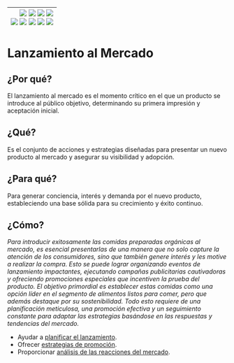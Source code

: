 <div align=right>

|[![](https://img.shields.io/badge/-Inicio-FFF?style=flat&logo=Emlakjet&logoColor=black)](/README.md) [![](https://img.shields.io/badge/-Introducción-FFF?style=flat&logo=abbrobotstudio&logoColor=black)](/documentos/intro.md) [![](https://img.shields.io/badge/-Modelos_de_lenguaje-FFF?style=flat&logo=LiveChat&logoColor=black)](/documentos/LLMs.md) [![](https://img.shields.io/badge/-Panorámica-FFF?style=flat&logo=openstreetmap&logoColor=black)](/documentos/panoramica.md)<br>  [![](https://img.shields.io/badge/-Prompts-FFF?style=flat&logo=Proton&logoColor=black)](/documentos/prompts/README.md) [![](https://img.shields.io/badge/-Ing,_de_prompts-FFF?style=flat&logo=googleearthengine&logoColor=black)](/documentos/ingenieriaDePrompts/README.md) [![](https://img.shields.io/badge/-Patrones-FFF?style=flat&logo=textpattern&logoColor=black)](/documentos/ingenieriaDePrompts/patrones/README.md) [![](https://img.shields.io/badge/8vP-FFF?style=flat&logo=v8&logoColor=black)](/documentos/prompts/mejoresPracticas/8virtudesDelPrompting.md) [![](https://img.shields.io/badge/-Casos_de_uso-FFF?style=flat&logo=gitbook&logoColor=black)](/documentos/casosDeUso/README.md)|
|-:|

</div>

# Lanzamiento al Mercado

## ¿Por qué?

El lanzamiento al mercado es el momento crítico en el que un producto se introduce al público objetivo, determinando su primera impresión y aceptación inicial.

## ¿Qué?

Es el conjunto de acciones y estrategias diseñadas para presentar un nuevo producto al mercado y asegurar su visibilidad y adopción.

## ¿Para qué?

Para generar conciencia, interés y demanda por el nuevo producto, estableciendo una base sólida para su crecimiento y éxito continuo.

## ¿Cómo?

*Para introducir exitosamente las comidas preparadas orgánicas al mercado, es esencial presentarlas de una manera que no solo capture la atención de los consumidores, sino que también genere interés y les motive a realizar la compra. Esto se puede lograr organizando eventos de lanzamiento impactantes, ejecutando campañas publicitarias cautivadoras y ofreciendo promociones especiales que incentiven la prueba del producto. El objetivo primordial es establecer estas comidas como una opción líder en el segmento de alimentos listos para comer, pero que además destaque por su sostenibilidad. Todo esto requiere de una planificación meticulosa, una promoción efectiva y un seguimiento constante para adaptar las estrategias basándose en las respuestas y tendencias del mercado.*

- Ayudar a [planificar el lanzamiento](planificarLanzamiento.md).
- Ofrecer [estrategias de promoción](estrategiasPromocion.md).
- Proporcionar [análisis de las reacciones del mercado](analizarReacciones.md).
